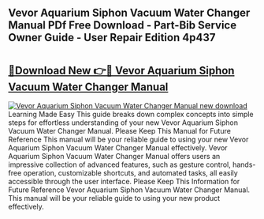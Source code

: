 ## Vevor Aquarium Siphon Vacuum Water Changer Manual PDf Free Download - Part-Bib Service Owner Guide - User Repair Edition 4p437

# <h2><a href="http://bc31143.oget.top/?id=Vevor+Aquarium+Siphon+Vacuum+Water+Changer+Manual">🔗Download New 👉🔴 Vevor Aquarium Siphon Vacuum Water Changer Manual</a></h2>

[![Vevor Aquarium Siphon Vacuum Water Changer Manual new download](https://i.imgur.com/5g1atiW.png)](http://bc31143.oget.top/?id=Vevor+Aquarium+Siphon+Vacuum+Water+Changer+Manual)
Learning Made Easy This guide breaks down complex concepts into simple steps for effortless understanding of your new Vevor Aquarium Siphon Vacuum Water Changer Manual. Please Keep This Manual for Future Reference This manual will be your reliable guide to using your new Vevor Aquarium Siphon Vacuum Water Changer Manual effectively. Vevor Aquarium Siphon Vacuum Water Changer Manual offers users an impressive collection of advanced features, such as gesture control, hands-free operation, customizable shortcuts, and automated tasks, all easily accessible through the user interface. Please Keep This Information for Future Reference Vevor Aquarium Siphon Vacuum Water Changer Manual. This manual will be your reliable guide to using your new product effectively.
